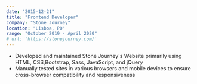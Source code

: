 ```yaml
---
date: "2015-12-21"
title: "Frontend Developer"
company: "Stone Journey"
location: "Lisboa, PO"
range: "October 2019 - April 2020"
# url: 'https://stonejourney.com/'
---
```


- Developed and maintained Stone Journey's Website primarily using HTML, CSS,Bootstrap, Sass, JavaScript, and jQuery
- Manually tested sites in various browsers and mobile devices to ensure cross-browser compatibility and responsiveness
<!-- - Clients included JetBlue, Lovesac, U.S. Cellular, U.S. Department of Defense, and more -->

